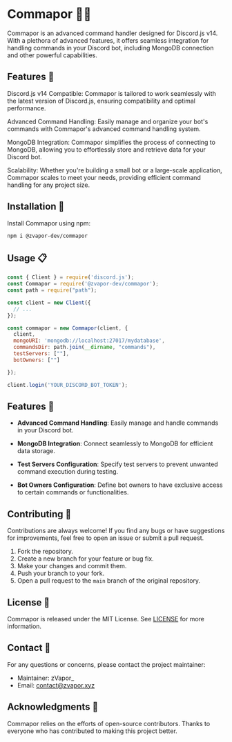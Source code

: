 # Commapor 🤖💼

Commapor is an advanced command handler designed for Discord.js v14. With a plethora of advanced features, it offers seamless integration for handling commands in your Discord bot, including MongoDB connection and other powerful capabilities.

## Features 🌟

Discord.js v14 Compatible: Commapor is tailored to work seamlessly with the latest version of Discord.js, ensuring compatibility and optimal performance.

Advanced Command Handling: Easily manage and organize your bot's commands with Commapor's advanced command handling system.

MongoDB Integration: Commapor simplifies the process of connecting to MongoDB, allowing you to effortlessly store and retrieve data for your Discord bot.

Scalability: Whether you're building a small bot or a large-scale application, Commapor scales to meet your needs, providing efficient command handling for any project size.



## Installation 🚀

Install Commapor using npm:

```bash
npm i @zvapor-dev/commapor
```

## Usage 📋

```javascript
const { Client } = require('discord.js');
const Commapor = require('@zvapor-dev/commapor');
const path = require("path");

const client = new Client({
  // ...
});

const commapor = new Commapor(client, {
  client,
  mongoURI: 'mongodb://localhost:27017/mydatabase',
  commandsDir: path.join(__dirname, "commands"),
  testServers: [""],
  botOwners: [""]

});

client.login('YOUR_DISCORD_BOT_TOKEN');
```

## Features 🌟

- **Advanced Command Handling**: Easily manage and handle commands in your Discord bot.

- **MongoDB Integration**: Connect seamlessly to MongoDB for efficient data storage.

- **Test Servers Configuration**: Specify test servers to prevent unwanted command execution during testing.

- **Bot Owners Configuration**: Define bot owners to have exclusive access to certain commands or functionalities.

## Contributing 🤝

Contributions are always welcome! If you find any bugs or have suggestions for improvements, feel free to open an issue or submit a pull request.

1. Fork the repository.
2. Create a new branch for your feature or bug fix.
3. Make your changes and commit them.
4. Push your branch to your fork.
5. Open a pull request to the `main` branch of the original repository.

## License 📄

Commapor is released under the MIT License. See [LICENSE](LICENSE) for more information.

## Contact 📧

For any questions or concerns, please contact the project maintainer:

- Maintainer: zVapor_
- Email: contact@zvapor.xyz

## Acknowledgments 👏

Commapor relies on the efforts of open-source contributors. Thanks to everyone who has contributed to making this project better.
